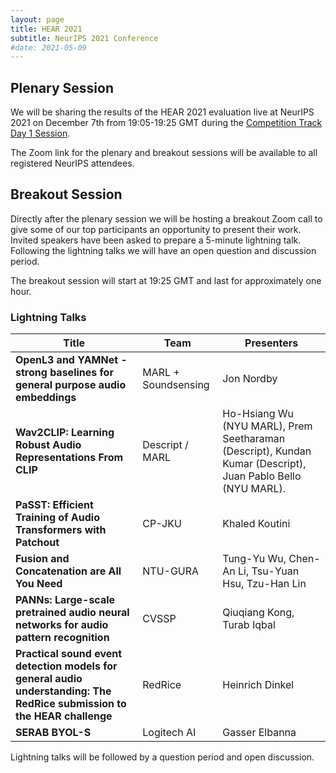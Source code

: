 ```yaml
---
layout: page
title: HEAR 2021
subtitle: NeurIPS 2021 Conference
#date: 2021-05-09
---
```


## Plenary Session
We will be sharing the results of the HEAR 2021 evaluation live at NeurIPS 2021
on December 7th from 19:05-19:25 GMT during the 
[Competition Track Day 1 Session](https://neurips.cc/Conferences/2021/Schedule?showEvent=21954).

The Zoom link for the plenary and breakout sessions will be available to all
registered NeurIPS attendees.

## Breakout Session
Directly after the plenary session we will be hosting a breakout Zoom call
to give some of our top participants an opportunity to present their work. 
Invited speakers have been asked to prepare a 5-minute lightning talk. Following
the lightning talks we will have an open question and discussion period.

The breakout session will start at 19:25 GMT and last for approximately one hour.

### Lightning Talks

| Title                                                                                                                    | Team                | Presenters                                                                                                  |
|--------------------------------------------------------------------------------------------------------------------------|---------------------|-------------------------------------------------------------------------------------------------------------|
| **OpenL3 and YAMNet - strong baselines for general purpose audio embeddings**                                            | MARL + Soundsensing | Jon Nordby                                                                                                  |
| **Wav2CLIP: Learning Robust Audio Representations From CLIP**                                                            | Descript / MARL     | Ho-Hsiang Wu (NYU MARL), Prem Seetharaman (Descript), Kundan Kumar (Descript), Juan Pablo Bello (NYU MARL). |
| **PaSST: Efficient Training of Audio Transformers with Patchout**                                                        | CP-JKU              | Khaled Koutini                                                                                              |
| **Fusion and Concatenation are All You Need**                                                                            | NTU-GURA            | Tung-Yu Wu, Chen-An Li, Tsu-Yuan Hsu, Tzu-Han Lin                                                           |
| **PANNs: Large-scale pretrained audio neural networks for audio pattern recognition**                                    | CVSSP               | Qiuqiang Kong, Turab Iqbal                                                                                  |
| **Practical sound event detection models for general audio understanding: The RedRice submission to the HEAR challenge** | RedRice             | Heinrich Dinkel                                                                                             |
| **SERAB BYOL-S**                                                                                                         | Logitech AI         | Gasser Elbanna                                                                                              |

Lightning talks will be followed by a question period and open discussion.

